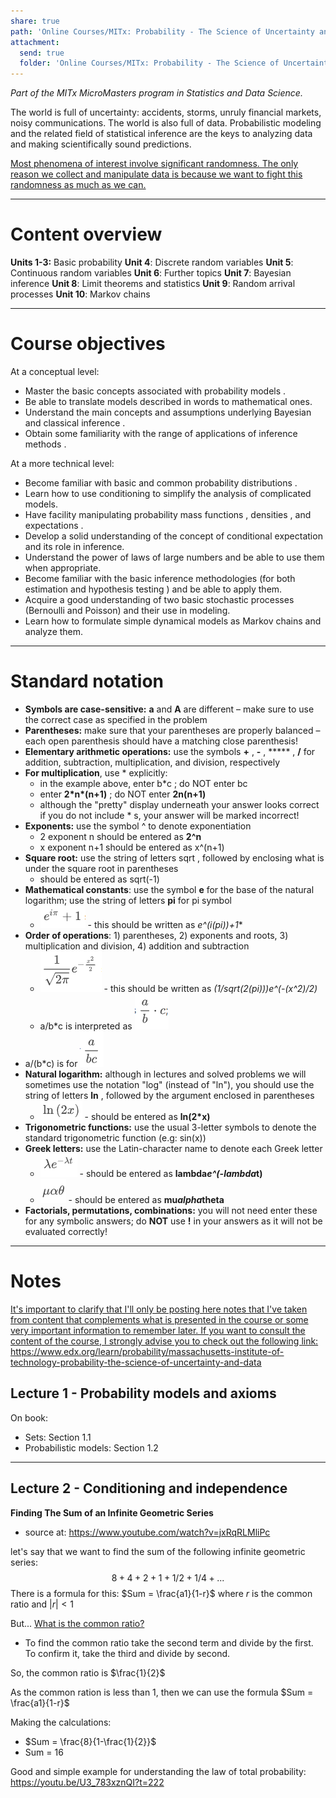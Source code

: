 ```yaml
---
share: true
path: 'Online Courses/MITx: Probability - The Science of Uncertainty and Data'
attachment:
  send: true
  folder: 'Online Courses/MITx: Probability - The Science of Uncertainty and Data/assets'
---
```

_Part of the MITx MicroMasters program in Statistics and Data Science._

The world is full of uncertainty: accidents, storms, unruly financial markets, noisy communications. The world is also full of data. Probabilistic modeling and the related field of statistical inference are the keys to analyzing data and making scientifically sound predictions.

<ins>Most phenomena of interest involve significant randomness. The only reason we collect and manipulate data is because we want to fight this randomness as much as we can.</ins>

---
# Content overview

**Units 1-3:** Basic probability
**Unit 4**: Discrete random variables
**Unit 5**: Continuous random variables
**Unit 6**: Further topics
**Unit 7**: Bayesian inference
**Unit 8**: Limit theorems and statistics
**Unit 9**: Random arrival processes
**Unit 10**: Markov chains

---
# Course objectives

At a conceptual level:
- Master the basic concepts associated with probability models .
- Be able to translate models described in words to mathematical ones.
- Understand the main concepts and assumptions underlying Bayesian and classical inference .
- Obtain some familiarity with the range of applications of inference methods .

At a more technical level:
- Become familiar with basic and common probability distributions .
- Learn how to use conditioning to simplify the analysis of complicated models.
- Have facility manipulating probability mass functions , densities , and expectations .
- Develop a solid understanding of the concept of conditional expectation and its role in inference.
- Understand the power of laws of large numbers and be able to use them when appropriate.
- Become familiar with the basic inference methodologies (for both estimation and hypothesis testing ) and be able to apply them.
- Acquire a good understanding of two basic stochastic processes (Bernoulli and Poisson) and their use in modeling.
- Learn how to formulate simple dynamical models as Markov chains and analyze them.

---
# Standard notation

- **Symbols are case-sensitive:** **a** and **A** are different – make sure to use the correct case as specified in the problem
- **Parentheses:** make sure that your parentheses are properly balanced – each open parenthesis should have a matching close parenthesis!
- **Elementary arithmetic operations:** use the symbols **+** , **-** , ***** , **/** for addition, subtraction, multiplication, and division, respectively
- **For multiplication**, use * explicitly:
	- in the example above, enter b\*c ; do NOT enter bc
	- enter **2\*n\*(n+1)** ; do NOT enter **2n(n+1)**
	- although the "pretty" display underneath your answer looks correct if you do not include * s, your answer will be marked incorrect!
- **Exponents:** use the symbol ^ to denote exponentiation
	- 2 exponent n should be entered as **2^n**
	- x exponent n+1 should be entered as x^(n+1)
- **Square root:** use the string of letters sqrt , followed by enclosing what is under the square root in parentheses
	- should be entered as sqrt(-1)
- **Mathematical constants**: use the symbol **e** for the base of the natural logarithm; use the string of letters **pi** for pi symbol
	- ![](assets/Probability%20-%20The%20Science%20of%20Uncertainty%20and%20Data%20-%20mathematical%20constants.png) - this should be written as **e^(i*(pi))+1**
- **Order of operations**: 1) parentheses, 2) exponents and roots, 3) multiplication and division, 4) addition and subtraction
	- ![](assets/Probability%20-%20The%20Science%20of%20Uncertainty%20and%20Data%20-%20order%20of%20operations.png) - this should be written as **(1/sqrt(2*(pi)))*e^(-(x^2)/2)**
	- a/b*c is interpreted as ![](assets/Probability%20-%20The%20Science%20of%20Uncertainty%20and%20Data%20-%20order%20of%20operations%202.png)
- a/(b\*c) is for  ![](assets/Probability%20-%20The%20Science%20of%20Uncertainty%20and%20Data%20-%20order%20of%20operations%203.png)
- **Natural logarithm:** although in lectures and solved problems we will sometimes use the notation "log" (instead of "ln"), you should use the string of letters **ln** , followed by the argument enclosed in parentheses
	- ![](assets/Probability%20-%20The%20Science%20of%20Uncertainty%20and%20Data%20-%20natural%20logarithm.png) - should be entered as **ln(2*x)**
- **Trigonometric functions:** use the usual 3-letter symbols to denote the standard trigonometric function (e.g: sin(x))
- **Greek letters:** use the Latin-character name to denote each Greek letter
	- ![](assets/Probability%20-%20The%20Science%20of%20Uncertainty%20and%20Data%20-%20greek%20letters.png) - should be entered as **lambda*e^(-lambda*t)**
	- ![](assets/Probability%20-%20The%20Science%20of%20Uncertainty%20and%20Data%20-%20greek%20letters%202.png) - should be entered as **mu*alpha*theta**
- **Factorials, permutations, combinations:** you will not need enter these for any symbolic answers; do **NOT** use **!** in your answers as it will not be evaluated correctly!
---
# Notes

<ins>It's important to clarify that I'll only be posting here notes that I've taken from content that complements what is presented in the course or some very important information to remember later. If you want to consult the content of the course, I strongly advise you to check out the following link: https://www.edx.org/learn/probability/massachusetts-institute-of-technology-probability-the-science-of-uncertainty-and-data</ins>


## Lecture 1 - Probability models and axioms

On book:
- Sets: Section 1.1
- Probabilistic models: Section 1.2

---
## Lecture 2 - Conditioning and independence

**Finding The Sum of an Infinite Geometric Series**

- source at: https://www.youtube.com/watch?v=jxRqRLMliPc

let's say that we want to find the sum of the following infinite geometric series: $$8+4+2+1+1/2+1/4+...$$
There is a formula for this: $Sum = \frac{a1}{1-r}$ where $r$ is the common ratio and $|r| < 1$

But... <ins>What is the common ratio?</ins>

- To find the common ratio take the second term and divide by the first. To confirm it, take the third and divide by second.

So, the common ratio is $\frac{1}{2}$

As the common ration is less than 1, then we can use the formula $Sum = \frac{a1}{1-r}$

Making the calculations:
- $Sum = \frac{8}{1-\frac{1}{2}}$
- Sum = 16

Good and simple example for understanding the law of total probability: https://youtu.be/U3_783xznQI?t=222

